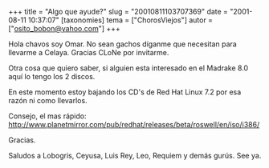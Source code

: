 +++
title = "Algo que ayude?"
slug = "20010811103707369"
date = "2001-08-11 10:37:07"
[taxonomies]
tema = ["ChorosViejos"]
autor = ["osito_bobon@yahoo.com"]
+++

Hola chavos soy Omar. No sean gachos díganme que necesitan para llevarme
a Celaya. Gracias CLoNe por invitarme.

Otra cosa que quiero saber, si alguien esta interesado en el Madrake 8.0
aquí lo tengo los 2 discos.

En este momento estoy bajando los CD's de Red Hat Linux 7.2 por esa
razón ni como llevarlos.

Consejo, el mas rápido:
<http://www.planetmirror.com/pub/redhat/releases/beta/roswell/en/iso/i386/>

Gracias.

Saludos a Lobogris, Ceyusa, Luis Rey, Leo, Requiem y demás gurús. See
ya.


